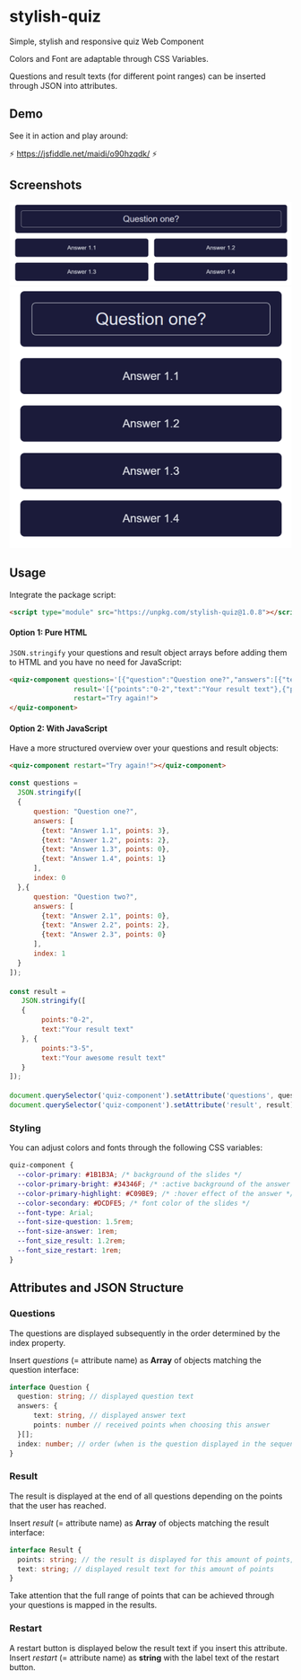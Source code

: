 # stylish-quiz
Simple, stylish and responsive quiz Web Component

Colors and Font are adaptable through CSS Variables.

Questions and result texts (for different point ranges) can be inserted through JSON into attributes.
## Demo
See it in action and play around:

⚡
https://jsfiddle.net/maidi/o90hzqdk/
⚡

## Screenshots
![Desktop View](https://raw.githubusercontent.com/maidi29/stylish-quiz/screenshots/screenshots/desktop.PNG)
![Mobile View](https://raw.githubusercontent.com/maidi29/stylish-quiz/screenshots/screenshots/mobile.PNG)

## Usage
Integrate the package script:
````html
<script type="module" src="https://unpkg.com/stylish-quiz@1.0.8"></script>
````
#### Option 1: Pure HTML
`JSON.stringify` your questions and result object arrays before adding them to HTML and you have no need for JavaScript:
````html
<quiz-component questions='[{"question":"Question one?","answers":[{"text":"Answer 1.1","points":3},{"text":"Answer 1.2","points":2},{"text":"Answer 1.3","points":0},{"text":"Answer 1.4","points":1}],"index":0},{"question":"Question two?","answers":[{"text":"Answer 2.1","points":0},{"text":"Answer 2.2","points":2},{"text":"Answer 2.3","points":0}],"index":1}]'
                result='[{"points":"0-2","text":"Your result text"},{"points":"3-5","text":"Your awesome result text"}]'
                restart="Try again!">
</quiz-component>
````

#### Option 2: With JavaScript
Have a more structured overview over your questions and result objects:
````html
<quiz-component restart="Try again!"></quiz-component>
````
```javascript
const questions =
  JSON.stringify([
  {
      question: "Question one?",
      answers: [
        {text: "Answer 1.1", points: 3},
        {text: "Answer 1.2", points: 2},
        {text: "Answer 1.3", points: 0},
        {text: "Answer 1.4", points: 1}
      ],
      index: 0
  },{
      question: "Question two?",
      answers: [
        {text: "Answer 2.1", points: 0},
        {text: "Answer 2.2", points: 2},
        {text: "Answer 2.3", points: 0}
      ],
      index: 1
  }
]);

const result = 
   JSON.stringify([
   {
        points:"0-2",
        text:"Your result text"
   }, {
        points:"3-5",
        text:"Your awesome result text"
   }
]);

document.querySelector('quiz-component').setAttribute('questions', questions);
document.querySelector('quiz-component').setAttribute('result', result);
``````
### Styling
You can adjust colors and fonts through the following CSS variables:
```css
quiz-component { 
  --color-primary: #1B1B3A; /* background of the slides */
  --color-primary-bright: #34346F; /* :active background of the answer when clicked */
  --color-primary-highlight: #C09BE9; /* :hover effect of the answer */
  --color-secondary: #DCDFE5; /* font color of the slides */
  --font-type: Arial;
  --font-size-question: 1.5rem;
  --font-size-answer: 1rem;
  --font_size_result: 1.2rem;
  --font_size_restart: 1rem;
}
````

## Attributes and JSON Structure
### Questions
The questions are displayed subsequently in the order determined by the index property.

Insert _questions_ (= attribute name) as **Array** of objects matching the question interface:
````typescript
interface Question {
  question: string; // displayed question text
  answers: {
      text: string, // displayed answer text
      points: number // received points when choosing this answer
  }[];
  index: number; // order (when is the question displayed in the sequence)
}
````

### Result
The result is displayed at the end of all questions depending on the points that the user has reached.

Insert _result_ (= attribute name) as **Array** of objects matching the result interface:
````typescript
interface Result {
  points: string; // the result is displayed for this amount of points, can be inserted as range '0-5' or single number '8'
  text: string; // displayed result text for this amount of points
}
````
Take attention that the full range of points that can be achieved through your questions is mapped in the results.

### Restart
A restart button is displayed below the result text if you insert this attribute.
Insert _restart_ (= attribute name) as **string** with the label text of the restart button.